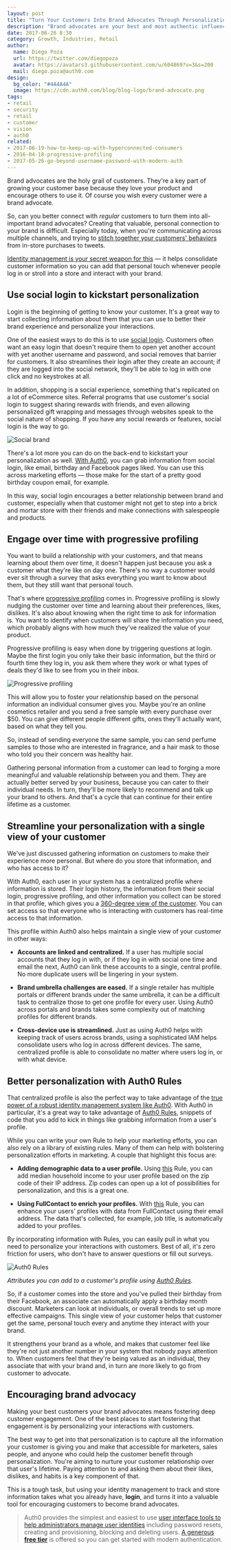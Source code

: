 ```yaml
---
layout: post
title: "Turn Your Customers Into Brand Advocates Through Personalization"
description: "Brand advocates are your best and most authentic influencers — so how can you create more of them?"
date: 2017-06-26 8:30
category: Growth, Industries, Retail
author:
  name: Diego Poza
  url: https://twitter.com/diegopoza
  avatar: https://avatars3.githubusercontent.com/u/604869?v=3&s=200
  mail: diego.poza@auth0.com
design:
  bg_color: "#4A4A4A"
  image: https://cdn.auth0.com/blog/blog-logo/brand-advocate.png
tags:
- retail
- security
- retail
- customer
- vision
- auth0
related:
- 2017-06-19-how-to-keep-up-with-hyperconnected-consumers
- 2016-04-18-progressive-profiling
- 2017-05-26-go-beyond-username-password-with-modern-auth
---
```


Brand advocates are the holy grail of customers. They're a key part of growing your customer base because they love your product and encourage others to use it. Of course you wish every customer were a brand advocate.

So, can you better connect with *regular* customers to turn them into all-important brand advocates? Creating that valuable, personal connection to your brand is difficult. Especially today, when you're communicating across multiple channels, and trying to [stitch together your customers' behaviors](https://auth0.com/blog/how-to-keep-up-with-hyperconnected-consumers/) from in-store purchases to tweets.

[Identity management is your secret weapon for this](https://auth0.com/b2c-customer-identity-management) — it helps consolidate customer information so you can add that personal touch whenever people log in or stroll into a store and interact with your brand.

## Use social login to kickstart personalization

Login is the beginning of getting to know your customer. It's a great way to start collecting information about them that you can use to better their brand experience and personalize your interactions.

One of the easiest ways to do this is to use [social login](https://auth0.com/learn/social-login/). Customers often want an easy login that doesn't require them to open yet another account with yet another username and password, and social removes that barrier for customers. It also streamlines their login after they create an account; if they are logged into the social network, they'll be able to log in with one click and no keystrokes at all.

In addition, shopping is a social experience, something that's replicated on a lot of eCommerce sites. Referral programs that use customer's social login to suggest sharing rewards with friends, and even allowing personalized gift wrapping and messages through websites speak to the social nature of shopping. If you have any social rewards or features, social login is the way to go.

![Social brand](https://cdn.auth0.com/blog/customers/socialbrand.png)

There's a lot more you can do on the back-end to kickstart your personalization as well. [With Auth0](https://auth0.com/retail/), you can grab information from social login, like email, birthday and Facebook pages liked. You can use this across marketing efforts — those make for the start of a pretty good birthday coupon email, for example.

In this way, social login encourages a better relationship between brand and customer, especially when that customer might not get to step into a brick and mortar store with their friends and make connections with salespeople and products.

## Engage over time with progressive profiling

You want to build a relationship with your customers, and that means learning about them over time, it doesn't happen just because you ask a customer what they're like on day one. There's no way a customer would ever sit through a survey that asks everything you want to know about them, but they still want that personal touch.

That's where [progressive profiling](https://auth0.com/blog/progressive-profiling/) comes in. Progressive profiling is slowly nudging the customer over time and learning about their preferences, likes, dislikes. It's also about knowing when the right time to ask for information is. You want to identify when customers will share the information you need, which probably aligns with how much they've realized the value of your product.

Progressive profiling is easy when done by triggering questions at login. Maybe the first login you only take their basic information, but the third or fourth time they log in, you ask them where they work or what types of deals they'd like to see from you in their inbox.

![Progressive profiling](https://cdn.auth0.com/blog/customers/progressiveprofiling.png)

This will allow you to foster your relationship based on the personal information an individual consumer gives you. Maybe you're an online cosmetics retailer and you send a free sample with every purchase over $50. You can give different people different gifts, ones they'll actually want, based on what they tell you.

So, instead of sending everyone the same sample, you can send perfume samples to those who are interested in fragrance, and a hair mask to those who told you their concern was healthy hair.

Gathering personal information from a customer can lead to forging a more meaningful and valuable relationship between you and them. They are actually better served by your business, because you can cater to their individual needs. In turn, they'll be more likely to recommend and talk up your brand to others. And that's a cycle that can continue for their entire lifetime as a customer.

## Streamline your personalization with a single view of your customer

We've just discussed gathering information on customers to make their experience more personal. But where do you store that information, and who has access to it?

With Auth0, each user in your system has a centralized profile where information is stored. Their login history, the information from their social login, progressive profiling, and other information you collect can be stored in that profile, which gives you a [360-degree view of the customer](https://auth0.com/blog/360-view-of-customer-by-managing-identity/). You can set access so that everyone who is interacting with customers has real-time access to that information.

This profile within Auth0 also helps maintain a single view of your customer in other ways:

* **Accounts are linked and centralized.** If a user has multiple social accounts that they log in with, or if they log in with social one time and email the next, Auth0 can link these accounts to a single, central profile. No more duplicate users will be lingering in your system.

* **Brand umbrella challenges are eased.** If a single retailer has multiple portals or different brands under the same umbrella, it can be a difficult task to centralize those to get one profile for every user. Using Auth0 across portals and brands takes some complexity out of matching profiles for different brands.

* **Cross-device use is streamlined.** Just as using Auth0 helps with keeping track of users across brands, using a sophisticated IAM helps consolidate users who log in across different devices. The same, centralized profile is able to consolidate no matter where users log in, or with what device.

## Better personalization with Auth0 Rules

That centralized profile is also the perfect way to take advantage of the [true power of a robust identity management system like Auth0](https://auth0.com/user-management). With Auth0 in particular, it's a great way to take advantage of [Auth0 Rules](https://auth0.com/docs/rules/current), snippets of code that you add to kick in things like grabbing information from a user's profile.

While you can write your own Rule to help your marketing efforts, you can also rely on a library of existing rules. Many of them can help with bolstering personalization efforts in marketing. A couple that highlight this focus are:

* **Adding demographic data to a user profile.** Using [this](https://auth0.com/rules/add-income) Rule, you can add median household income to your user profile based on the zip code of their IP address. Zip codes can open up a lot of possibilities for personalization, and this is a great one.

* **Using FullContact to enrich your profiles.** With [this](https://auth0.com/rules/get-FullContact-profile) Rule, you can enhance your users' profiles with data from FullContact using their email address. The data that's collected, for example, job title, is automatically added to your profiles.

By incorporating information with Rules, you can easily pull in what you need to personalize your interactions with customers. Best of all, it's zero friction for users, who don't have to answer questions or fill out surveys.

![Auth0 Rules](https://cdn.auth0.com/blog/customers/rules.png)

_Attributes you can add to a customer's profile using [Auth0 Rules](https://auth0.com/docs/rules)._

So, if a customer comes into the store and you've pulled their birthday from their Facebook, an associate can automatically apply a birthday month discount. Marketers can look at individuals, or overall trends to set up more effective campaigns. This single view of your customer helps that customer get the same, personal touch every and anytime they interact with your brand.

It strengthens your brand as a whole, and makes that customer feel like they're not just another number in your system that nobody pays attention to. When customers feel that they're being valued as an individual, they associate that with your brand and, in turn are more likely to go from customer to advocate.

## Encouraging brand advocacy

Making your best customers your brand advocates means fostering deep customer engagement. One of the best places to start fostering that engagement is by personalizing your interactions with customers.

The best way to get into that personalization is to capture all the information your customer is giving you and make that accessible for marketers, sales people, and anyone who could help the customer benefit through personalization. You're aiming to nurture your customer relationship over that user's lifetime. Paying attention to and asking them about their likes, dislikes, and habits is a key component of that.

This is a tough task, but using your identity management to track and store information takes what you already have, **login**, and turns it into a valuable tool for encouraging customers to become brand advocates.

> Auth0 provides the simplest and easiest to use [user interface tools to help administrators manage user identities](https://auth0.com/user-management) including password resets, creating and provisioning, blocking and deleting users. [A generous **free tier**](https://auth0.com/pricing) is offered so you can get started with modern authentication.
